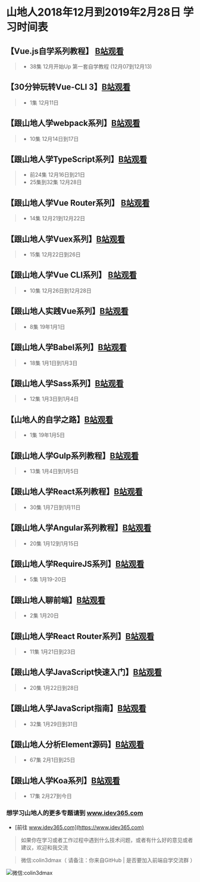 # 山地人2018年12月到2019年2月28日 学习时间表

## 【Vue.js自学系列教程】 [B站观看](https://www.bilibili.com/medialist/play/ml312549104)
>*  38集 12月开始Up  第一套自学教程 (12月07到12月13)

## 【30分钟玩转Vue-CLI 3】[B站观看](https://www.bilibili.com/medialist/play/ml312499204)
>* 1集 12月11日

## 【跟山地人学webpack系列】[B站观看](https://www.bilibili.com/medialist/play/ml312551804)
>* 10集 12月14日到17日

## 【跟山地人学TypeScript系列】[B站观看](https://www.bilibili.com/medialist/play/ml312552604)
>* 前24集 12月16日到21日  
>* 25集到32集  12月28日

## 【跟山地人学Vue Router系列】 [B站观看](https://www.bilibili.com/video/av38770776)
>* 14集 12月21到12月22日

## 【跟山地人学Vuex系列】[B站观看](https://www.bilibili.com/medialist/play/ml312551004)
>* 15集 12月22日到26日 

## 【跟山地人学Vue CLI系列】 [B站观看](https://www.bilibili.com/medialist/play/ml312499204)
>* 10集 12月26日到12月28日

## 【跟山地人实践Vue系列】[B站观看](https://www.bilibili.com/medialist/play/ml312498604)
>* 8集 19年1月1日

## 【跟山地人学Babel系列】[B站观看](https://www.bilibili.com/medialist/play/ml312497004)
>* 18集 1月1日到1月3日

## 【跟山地人学Sass系列】[B站观看](https://www.bilibili.com/medialist/play/ml312496304)
>* 12集 1月3日到1月4日

## 【山地人的自学之路】[B站观看](https://space.bilibili.com/390120104)
>* 1集 19年1月5日

## 【跟山地人学Gulp系列教程】[B站观看](https://www.bilibili.com/medialist/play/ml312494804)
>* 13集 1月4日到1月5日

## 【跟山地人学React系列教程】[B站观看](https://www.bilibili.com/medialist/play/ml312490404)
>* 30集 1月7日到1月11日

## 【跟山地人学Angular系列教程】[B站观看](https://www.bilibili.com/medialist/play/ml312486404)
>* 20集 1月12到1月15日

## 【跟山地人学RequireJS系列】[B站观看](https://space.bilibili.com/390120104/favlist?fid=313977804&ftype=create)
>* 5集 1月19-20日

## 【跟山地人聊前端】[B站观看](https://www.bilibili.com/medialist/play/ml314098604)
>* 2集 1月20日

## 【跟山地人学React Router系列】[B站观看](https://www.bilibili.com/medialist/play/ml314696804)
>* 11集 1月21日到23日

## 【跟山地人学JavaScript快速入门】[B站观看](https://www.bilibili.com/medialist/play/ml315136604)
>* 20集 1月22日到28日

## 【跟山地人学JavaScript指南】[B站观看](https://www.bilibili.com/medialist/play/ml317539304)
>* 32集 1月29日到31日

## 【跟山地人分析Element源码】[B站观看](https://www.bilibili.com/video/av42276772)
>* 67集 2月1日到25日

## 【跟山地人学Koa系列】[B站观看](https://www.bilibili.com/medialist/play/ml331458204)
>* 17集 2月27到今日




### 想学习山地人的更多专题请到 www.idev365.com 

* [前往 www.idev365.com](https://www.idev365.com)

> 如果你在学习或者工作过程中遇到什么技术问题，或者有什么好的意见或者建议，欢迎和我交流  

> 微信:colin3dmax（ 请备注：你来自GitHub | 是否要加入前端自学交流群 ）

![微信:colin3dmax](https://raw.githubusercontent.com/colin3dmax/idev365_static/master/banner/banner_wechat.png)















